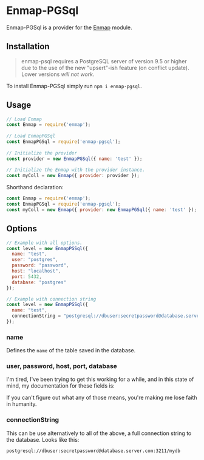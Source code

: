 # Enmap-PGSql

Enmap-PGSql is a provider for the [Enmap](https://www.npmjs.com/package/enmap) module. 

## Installation

> enmap-psql requires a PostgreSQL server of version 9.5 or higher due to the use of the new "upsert"-ish feature (on conflict update). Lower versions *will not work*.

To install Enmap-PGSql simply run `npm i enmap-pgsql`.

## Usage

```js
// Load Enmap
const Enmap = require('enmap');
 
// Load EnmapPGSql
const EnmapPGSql = require('enmap-pgsql');
 
// Initialize the provider
const provider = new EnmapPGSql({ name: 'test' });
 
// Initialize the Enmap with the provider instance.
const myColl = new Enmap({ provider: provider });
```

Shorthand declaration: 

```js
const Enmap = require('enmap');
const EnmapPGSql = require('enmap-pgsql');
const myColl = new Enmap({ provider: new EnmapPGSql({ name: 'test' }); });
```

## Options

```js
// Example with all options.
const level = new EnmapPGSql({ 
  name: "test",
  user: "postgres",
  password: "password",
  host: "localhost",
  port: 5432,
  database: "postgres"
});

// Example with connection string
const level = new EnmapPGSql({ 
  name: "test",
  connectionString = "postgresql://dbuser:secretpassword@database.server.com:3211/mydb"
});
```

### name

Defines the `name` of the table saved in the database. 

### user, password, host, port, database

I'm tired, I've been trying to get this working for a while, and in this state of mind, my documentation for these fields is: 

If you can't figure out what any of those means, you're making me lose faith in humanity.

### connectionString

This can be use alternatively to all of the above, a full connection string to the database. Looks like this: 

`postgresql://dbuser:secretpassword@database.server.com:3211/mydb`
